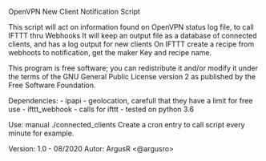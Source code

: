    OpenVPN New Client Notification Script

   This script will act on information found on OpenVPN status log file, to call IFTTT thru Webhooks
   It will keep an output file as a database of connected clients, and has a log output for new clients
   On IFTTT create a recipe from webhoots to notification, get the maker Key and recipe name.

   This program is free software; you can redistribute it and/or
   modify it under the terms of the GNU General Public License
   version 2 as published by the Free Software Foundation.

   Dependencies: 
    - ipapi - geolocation, carefull that they have a limit for free use
    - ifttt_webhook - calls for ifttt
    - tested on python 3.6

   Use: manual ./connected_clients
   Create a cron entry to call script every minute for example.

   Version: 1.0 - 08/2020
   Autor: ArgusR <@argusro>

